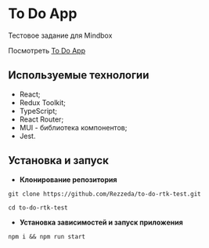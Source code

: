 # To Do App

Тестовое задание для Mindbox

Посмотреть [To Do App](ссылка)

## Используемые технологии

- React;
- Redux Toolkit;
- TypeScript;
- React Router;
- MUI - библиотека компонентов;
- Jest.

## Установка и запуск

- **Клонирование репозитория**

`git clone https://github.com/Rezzeda/to-do-rtk-test.git`

`cd to-do-rtk-test`

- **Установка зависимостей и запуск приложения**

`npm i && npm run start`
